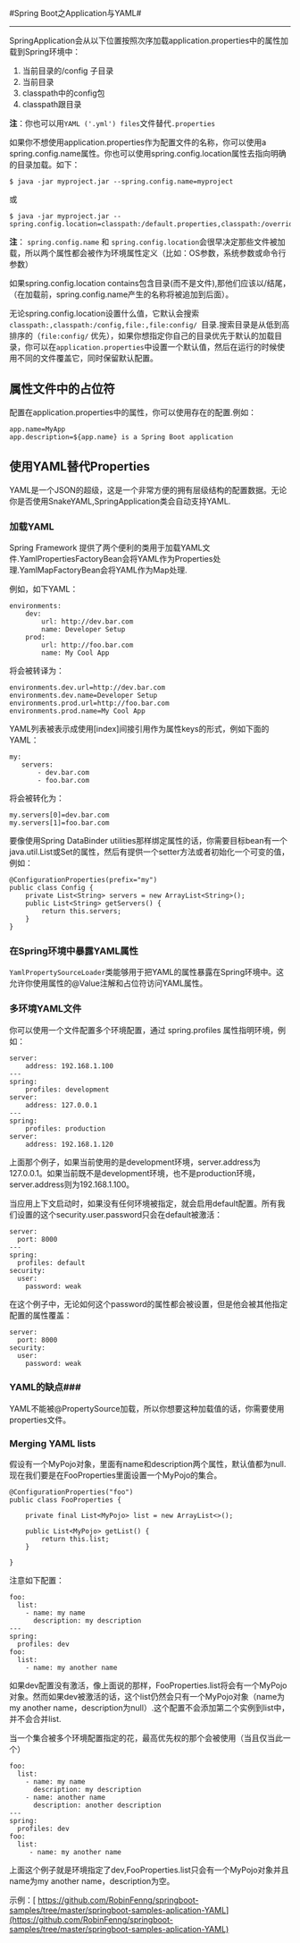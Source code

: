 #Spring Boot之Application与YAML#


----------





SpringApplication会从以下位置按照次序加载application.properties中的属性加载到Spring环境中：


1. 当前目录的/config 子目录
2. 当前目录
3. classpath中的config包
4. classpath跟目录

**注**：你也可以用` YAML ('.yml') files `文件替代`.properties`


如果你不想使用application.properties作为配置文件的名称，你可以使用a spring.config.name属性。你也可以使用spring.config.location属性去指向明确的目录加载。如下：

    $ java -jar myproject.jar --spring.config.name=myproject

或
	
	$ java -jar myproject.jar --spring.config.location=classpath:/default.properties,classpath:/override.properties



**注**： `spring.config.name` 和 `spring.config.location`会很早决定那些文件被加载，所以两个属性都会被作为环境属性定义（比如：OS参数，系统参数或命令行参数）



如果spring.config.location contains包含目录(而不是文件),那他们应该以/结尾，（在加载前，spring.config.name产生的名称将被追加到后面）。


无论spring.config.location设置什么值，它默认会搜索`classpath:,classpath:/config,file:,file:config/ `目录.搜索目录是从低到高排序的（`file:config/` 优先），如果你想指定你自己的目录优先于默认的加载目录，你可以在`application.properties`中设置一个默认值，然后在运行的时候使用不同的文件覆盖它，同时保留默认配置。



## 属性文件中的占位符 ##


配置在application.properties中的属性，你可以使用存在的配置.例如：

	app.name=MyApp
	app.description=${app.name} is a Spring Boot application


## 使用YAML替代Properties ##


YAML是一个JSON的超级，这是一个非常方便的拥有层级结构的配置数据。无论你是否使用SnakeYAML,SpringApplication类会自动支持YAML.


### 加载YAML ###

Spring Framework 提供了两个便利的类用于加载YAML文件.YamlPropertiesFactoryBean会将YAML作为Properties处理.YamlMapFactoryBean会将YAML作为Map处理.

例如，如下YAML：

	environments:
	    dev:
	        url: http://dev.bar.com
	        name: Developer Setup
	    prod:
	        url: http://foo.bar.com
	        name: My Cool App

将会被转译为：

	environments.dev.url=http://dev.bar.com
	environments.dev.name=Developer Setup
	environments.prod.url=http://foo.bar.com
	environments.prod.name=My Cool App


YAML列表被表示成使用[index]间接引用作为属性keys的形式，例如下面的YAML：

	my:
	   servers:
	       - dev.bar.com
	       - foo.bar.com
	       


将会被转化为：
	
	my.servers[0]=dev.bar.com
	my.servers[1]=foo.bar.com




要像使用Spring DataBinder utilities那样绑定属性的话，你需要目标bean有一个java.util.List或Set的属性，然后有提供一个setter方法或者初始化一个可变的值，例如：

	@ConfigurationProperties(prefix="my")
	public class Config {
	    private List<String> servers = new ArrayList<String>();
	    public List<String> getServers() {
	        return this.servers;
	    }
	}



### 在Spring环境中暴露YAML属性 ###

`YamlPropertySourceLoader`类能够用于把YAML的属性暴露在Spring环境中。这允许你使用属性的@Value注解和占位符访问YAML属性。

### 多环境YAML文件 ##



你可以使用一个文件配置多个环境配置，通过 spring.profiles 属性指明环境，例如：

	server:
	    address: 192.168.1.100
	---
	spring:
	    profiles: development
	server:
	    address: 127.0.0.1
	---
	spring:
	    profiles: production
	server:
	    address: 192.168.1.120




上面那个例子，如果当前使用的是development环境，server.address为127.0.0.1。如果当前既不是development环境，也不是production环境，server.address则为192.168.1.100。


当应用上下文启动时，如果没有任何环境被指定，就会启用default配置。所有我们设置的这个security.user.password只会在default被激活：

	server:
	  port: 8000
	---
	spring:
	  profiles: default
	security:
	  user:
	    password: weak



在这个例子中，无论如何这个password的属性都会被设置，但是他会被其他指定配置的属性覆盖：

	server:
	  port: 8000
	security:
	  user:
	    password: weak


### YAML的缺点###


YAML不能被@PropertySource加载，所以你想要这种加载值的话，你需要使用properties文件。

### Merging YAML lists ###


假设有一个MyPojo对象，里面有name和description两个属性，默认值都为null.现在我们要是在FooProperties里面设置一个MyPojo的集合。

	@ConfigurationProperties("foo")
	public class FooProperties {
	
	    private final List<MyPojo> list = new ArrayList<>();
	
	    public List<MyPojo> getList() {
	        return this.list;
	    }
	
	}


注意如下配置：
	
	foo:
	  list:
	    - name: my name
	      description: my description
	---
	spring:
	  profiles: dev
	foo:
	  list:
	    - name: my another name
	    


如果dev配置没有激活，像上面说的那样，FooProperties.list将会有一个MyPojo对象。然而如果dev被激活的话，这个list仍然会只有一个MyPojo对象（name为my another name，description为null）.这个配置不会添加第二个实例到list中，并不会合并list.



当一个集合被多个环境配置指定的花，最高优先权的那个会被使用（当且仅当此一个）

	foo:
	  list:
	    - name: my name
	      description: my description
	    - name: another name
	      description: another description
	---
	spring:
	  profiles: dev
	foo:
	  list:
	     - name: my another name



上面这个例子就是环境指定了dev,FooProperties.list只会有一个MyPojo对象并且name为my another name，description为空。

示例：[ https://github.com/RobinFenng/springboot-samples/tree/master/springboot-samples-aplication-YAML](https://github.com/RobinFenng/springboot-samples/tree/master/springboot-samples-aplication-YAML)